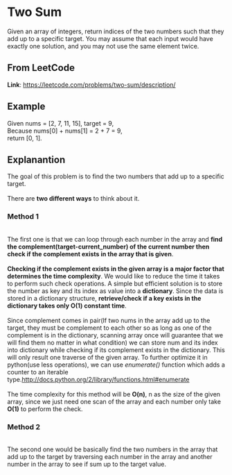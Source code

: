 # Two Sum
Given an array of integers, return indices of the two numbers such that they add up to a specific target.
You may assume that each input would have exactly one solution, and you may not use the same element twice.

## From LeetCode
**Link**: https://leetcode.com/problems/two-sum/description/


## Example
Given nums = [2, 7, 11, 15], target = 9,
<br />Because nums[0] + nums[1] = 2 + 7 = 9,
<br />return [0, 1].

## Explanantion
The goal of this problem is to find the two numbers that add up to a specific target.
<br />
<br />There are **two different ways** to think about it.
<br />
### Method 1
<br />The first one is that we can loop through each number in the array and **find the complement(target-current_number) of the current number then check if the complement exists in the array that is given**. 
<br />
<br />**Checking if the complement exists in the given array is a major factor that determines the time complexity**. We would like to reduce the time it takes to perform such check operations. A simple but efficient solution is to store the number as key and its index as value into a **dictionary**. Since the data is stored in a dictionary structure, **retrieve/check if a key exists in the dictionary takes only O(1) constant time**. 
<br />
<br />Since complement comes in pair(If two nums in the array add up to the target, they must be complement to each other so as long as one of the complement is in the dictionary, scanning array once will guarantee that we will find them no matter in what condition) we can store num and its index into dictionary while checking if its complement exists in the dictionary. This will only result one traverse of the given array. To further optimize it in python(use less operations), we can use  *enumerate()* function which adds a counter to an iterable type.http://docs.python.org/2/library/functions.html#enumerate 
<br />
<br />The time complexity for this method will be **O(n)**, n as the size of the given array, since we just need one scan of the array and each number only take **O(1)** to perform the check.

### Method 2
<br />The second one would be basically find the two numbers in the array that add up to the target by traversing each number in the array and another number in the array to see if sum up to the target value.
<br />

